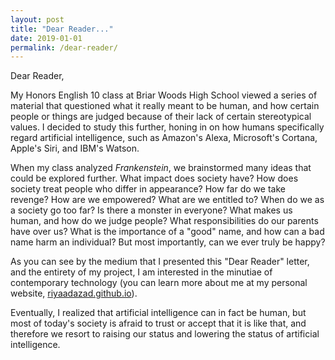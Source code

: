 ```yaml
---
layout: post
title: "Dear Reader..."
date: 2019-01-01
permalink: /dear-reader/
---
```


Dear Reader,

My Honors English 10 class at Briar Woods High School viewed a series of material that questioned what it really meant to be human, and how certain people or things are judged because of their lack of certain stereotypical values. I decided to study this further, honing in on how humans specifically regard artificial intelligence, such as Amazon's Alexa, Microsoft's Cortana, Apple's Siri, and IBM's Watson.

When my class analyzed *Frankenstein*, we brainstormed many ideas that could be explored further. What impact does society have? How does society treat people who differ in appearance? How far do we take revenge? How are we empowered? What are we entitled to? When do we as a society go too far? Is there a monster in everyone? What makes us human, and how do we judge people? What responsibilities do our parents have over us? What is the importance of a "good" name, and how can a bad name harm an individual? But most importantly, can we ever truly be happy?

As you can see by the medium that I presented this "Dear Reader" letter, and the entirety of my project, I am interested in the minutiae of contemporary technology (you can learn more about me at my personal website, [riyaadazad.github.io](https://riyaadazad.github.io)).  

Eventually, I realized that artificial intelligence can in fact be human, but most of today's society is afraid to trust or accept that it is like that, and therefore we resort to raising our status and lowering the status of artificial intelligence.
